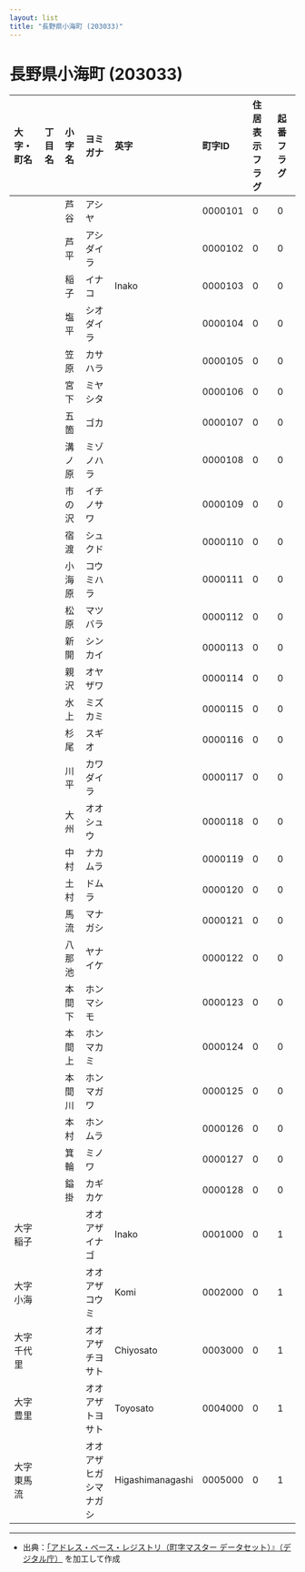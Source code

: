 ```yaml
---
layout: list
title: "長野県小海町 (203033)"
---
```


# 長野県小海町 (203033)

| 大字・町名 | 丁目名 | 小字名 | ヨミガナ | 英字 | 町字ID | 住居表示フラグ | 起番フラグ |
|:---|:---|:---|:---|:---|:---|:---|:---|
|  |  | 芦谷 |   アシヤ |  | 0000101 | 0 | 0 |
|  |  | 芦平 |   アシダイラ |  | 0000102 | 0 | 0 |
|  |  | 稲子 |   イナコ | Inako | 0000103 | 0 | 0 |
|  |  | 塩平 |   シオダイラ |  | 0000104 | 0 | 0 |
|  |  | 笠原 |   カサハラ |  | 0000105 | 0 | 0 |
|  |  | 宮下 |   ミヤシタ |  | 0000106 | 0 | 0 |
|  |  | 五箇 |   ゴカ |  | 0000107 | 0 | 0 |
|  |  | 溝ノ原 |   ミゾノハラ |  | 0000108 | 0 | 0 |
|  |  | 市の沢 |   イチノサワ |  | 0000109 | 0 | 0 |
|  |  | 宿渡 |   シュクド |  | 0000110 | 0 | 0 |
|  |  | 小海原 |   コウミハラ |  | 0000111 | 0 | 0 |
|  |  | 松原 |   マツバラ |  | 0000112 | 0 | 0 |
|  |  | 新開 |   シンカイ |  | 0000113 | 0 | 0 |
|  |  | 親沢 |   オヤザワ |  | 0000114 | 0 | 0 |
|  |  | 水上 |   ミズカミ |  | 0000115 | 0 | 0 |
|  |  | 杉尾 |   スギオ |  | 0000116 | 0 | 0 |
|  |  | 川平 |   カワダイラ |  | 0000117 | 0 | 0 |
|  |  | 大州 |   オオシュウ |  | 0000118 | 0 | 0 |
|  |  | 中村 |   ナカムラ |  | 0000119 | 0 | 0 |
|  |  | 土村 |   ドムラ |  | 0000120 | 0 | 0 |
|  |  | 馬流 |   マナガシ |  | 0000121 | 0 | 0 |
|  |  | 八那池 |   ヤナイケ |  | 0000122 | 0 | 0 |
|  |  | 本間下 |   ホンマシモ |  | 0000123 | 0 | 0 |
|  |  | 本間上 |   ホンマカミ |  | 0000124 | 0 | 0 |
|  |  | 本間川 |   ホンマガワ |  | 0000125 | 0 | 0 |
|  |  | 本村 |   ホンムラ |  | 0000126 | 0 | 0 |
|  |  | 箕輪 |   ミノワ |  | 0000127 | 0 | 0 |
|  |  | 鎰掛 |   カギカケ |  | 0000128 | 0 | 0 |
| 大字稲子 |  |  | オオアザイナゴ   | Inako | 0001000 | 0 | 1 |
| 大字小海 |  |  | オオアザコウミ   | Komi | 0002000 | 0 | 1 |
| 大字千代里 |  |  | オオアザチヨサト   | Chiyosato | 0003000 | 0 | 1 |
| 大字豊里 |  |  | オオアザトヨサト   | Toyosato | 0004000 | 0 | 1 |
| 大字東馬流 |  |  | オオアザヒガシマナガシ   | Higashimanagashi | 0005000 | 0 | 1 |

---

- 出典：[「アドレス・ベース・レジストリ（町字マスター データセット）』（デジタル庁）](https://www.digital.go.jp/policies/base_registry_address/) を加工して作成